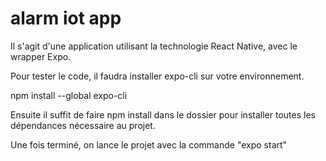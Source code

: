 # alarm iot app
Il s'agit d'une application utilisant la technologie React Native, avec le wrapper Expo.

Pour tester le code, il faudra installer expo-cli sur votre environnement.

npm install --global expo-cli

Ensuite il suffit de faire npm install dans le dossier pour installer toutes les dépendances nécessaire au projet.

Une fois terminé, on lance le projet avec la commande "expo start"
